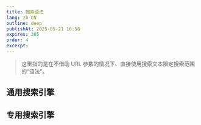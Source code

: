 ```yaml
---
title: 搜索语法
lang: zh-CN
outline: deep
publishAt: 2025-05-21 16:58
expires: 365
order: 4
excerpt:
---
```


> 这里指的是在不借助 URL 参数的情况下、直接使用搜索文本限定搜索范围的“语法”。

## 通用搜索引擎

<LinkCard text="DuckDuckGo" note="How to use advanced syntax on DuckDuckGo Search" href="https://duckduckgo.com/duckduckgo-help-pages/results/syntax" />
<LinkCard text="Google" note="优化 Google 搜索范围" href="https://support.google.com/websearch?p=adv_operators&hl=zh-CN" />
<LinkCard text="Google" note="Google Advanced Search Operators" href="https://docs.google.com/document/d/1ydVaJJeL1EYbWtlfj9TPfBTE5IBADkQfZrQaBZxqXGs/edit" />
<LinkCard text="必应" note="高级搜索选项" href="https://support.microsoft.com/zh-cn/topic/%E9%AB%98%E7%BA%A7%E6%90%9C%E7%B4%A2%E9%80%89%E9%A1%B9-b92e25f1-0085-4271-bdf9-14aaea720930" />
<LinkCard text="Bing" note="Advanced search options" href="https://support.microsoft.com/en-us/topic/advanced-search-options-b92e25f1-0085-4271-bdf9-14aaea720930" />

## 专用搜索引擎

<LinkCard text="GitHub" note="了解 GitHub 代码搜索语法" href="https://docs.github.com/zh/search-github/github-code-search/understanding-github-code-search-syntax" />
<LinkCard text="Everything" note="Use the search edit to type in a search." href="https://www.voidtools.com/support/everything/searching/" />


<style scoped>
.LinkCard {
    margin-top: 15px;
}
</style>

